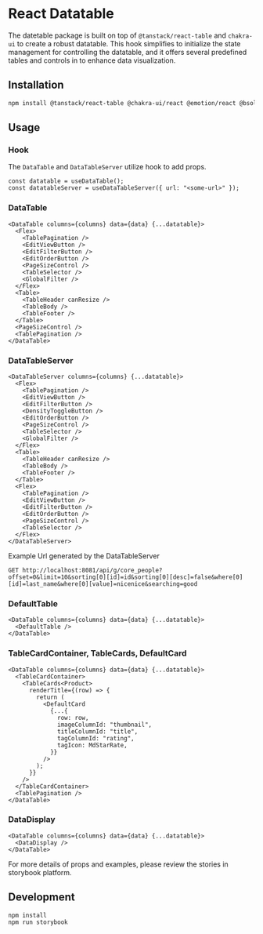# React Datatable

The datetable package is built on top of `@tanstack/react-table` and `chakra-ui` to create a robust datatable. This hook simplifies to initialize the state management for controlling the datatable, and it offers several predefined tables and controls in to enhance data visualization.

## Installation

```bash
npm install @tanstack/react-table @chakra-ui/react @emotion/react @bsol-oss/react-datatable5
```

## Usage

### Hook

The `DataTable` and `DataTableServer` utilize hook to add props.

```tsx
const datatable = useDataTable();
const datatableServer = useDataTableServer({ url: "<some-url>" });
```

### DataTable

```tsx
<DataTable columns={columns} data={data} {...datatable}>
  <Flex>
    <TablePagination />
    <EditViewButton />
    <EditFilterButton />
    <EditOrderButton />
    <PageSizeControl />
    <TableSelector />
    <GlobalFilter />
  </Flex>
  <Table>
    <TableHeader canResize />
    <TableBody />
    <TableFooter />
  </Table>
  <PageSizeControl />
  <TablePagination />
</DataTable>
```

### DataTableServer

```tsx
<DataTableServer columns={columns} {...datatable}>
  <Flex>
    <TablePagination />
    <EditViewButton />
    <EditFilterButton />
    <DensityToggleButton />
    <EditOrderButton />
    <PageSizeControl />
    <TableSelector />
    <GlobalFilter />
  </Flex>
  <Table>
    <TableHeader canResize />
    <TableBody />
    <TableFooter />
  </Table>
  <Flex>
    <TablePagination />
    <EditViewButton />
    <EditFilterButton />
    <EditOrderButton />
    <PageSizeControl />
    <TableSelector />
  </Flex>
</DataTableServer>
```

Example Url generated by the DataTableServer

```
GET http://localhost:8081/api/g/core_people?offset=0&limit=10&sorting[0][id]=id&sorting[0][desc]=false&where[0][id]=last_name&where[0][value]=nicenice&searching=good
```

### DefaultTable

```tsx
<DataTable columns={columns} data={data} {...datatable}>
  <DefaultTable />
</DataTable>
```

### TableCardContainer, TableCards, DefaultCard

```tsx
<DataTable columns={columns} data={data} {...datatable}>
  <TableCardContainer>
    <TableCards<Product>
      renderTitle={(row) => {
        return (
          <DefaultCard
            {...{
              row: row,
              imageColumnId: "thumbnail",
              titleColumnId: "title",
              tagColumnId: "rating",
              tagIcon: MdStarRate,
            }}
          />
        );
      }}
    />
  </TableCardContainer>
  <TablePagination />
</DataTable>
```

### DataDisplay

```tsx
<DataTable columns={columns} data={data} {...datatable}>
  <DataDisplay />
</DataTable>
```

For more details of props and examples, please review the stories in storybook platform.

## Development

```
npm install
npm run storybook
```
